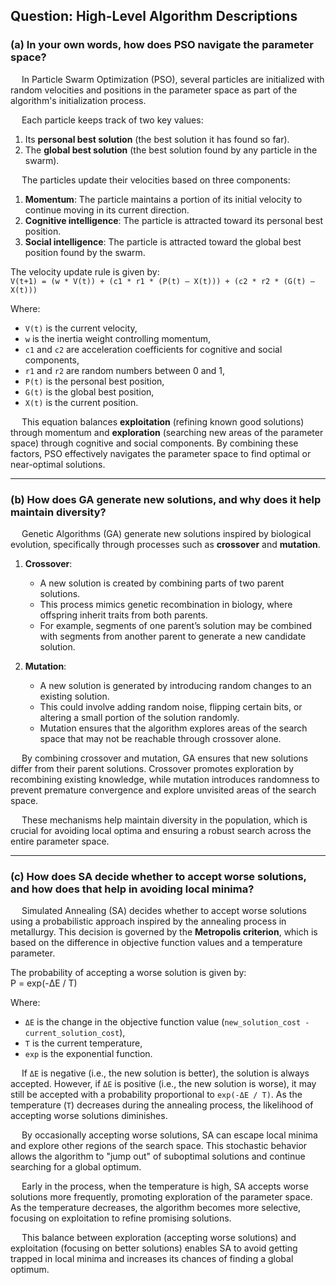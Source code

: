 ## Question: High-Level Algorithm Descriptions

### (a) In your own words, how does PSO navigate the parameter space?

&emsp; In Particle Swarm Optimization (PSO), several particles are initialized with random velocities and positions in the parameter space as part of the algorithm's initialization process.

&emsp; Each particle keeps track of two key values:  
1. Its **personal best solution** (the best solution it has found so far).  
2. The **global best solution** (the best solution found by any particle in the swarm).  

&emsp; The particles update their velocities based on three components:  
1. **Momentum**: The particle maintains a portion of its initial velocity to continue moving in its current direction.  
2. **Cognitive intelligence**: The particle is attracted toward its personal best position.  
3. **Social intelligence**: The particle is attracted toward the global best position found by the swarm.  

The velocity update rule is given by:<br>
`V(t+1) = (w * V(t)) + (c1 * r1 * (P(t) – X(t))) + (c2 * r2 * (G(t) – X(t)))`

Where:  
- `V(t)` is the current velocity,  
- `w` is the inertia weight controlling momentum,  
- `c1` and `c2` are acceleration coefficients for cognitive and social components,  
- `r1` and `r2` are random numbers between 0 and 1,  
- `P(t)` is the personal best position,  
- `G(t)` is the global best position,  
- `X(t)` is the current position.  

&emsp; This equation balances **exploitation** (refining known good solutions) through momentum and **exploration** (searching new areas of the parameter space) through cognitive and social components. By combining these factors, PSO effectively navigates the parameter space to find optimal or near-optimal solutions.

---

### (b) How does GA generate new solutions, and why does it help maintain diversity?

&emsp; Genetic Algorithms (GA) generate new solutions inspired by biological evolution, specifically through processes such as **crossover** and **mutation**.

1. **Crossover**:  
   - A new solution is created by combining parts of two parent solutions.  
   - This process mimics genetic recombination in biology, where offspring inherit traits from both parents.  
   - For example, segments of one parent’s solution may be combined with segments from another parent to generate a new candidate solution.

2. **Mutation**:  
   - A new solution is generated by introducing random changes to an existing solution.  
   - This could involve adding random noise, flipping certain bits, or altering a small portion of the solution randomly.  
   - Mutation ensures that the algorithm explores areas of the search space that may not be reachable through crossover alone.

&emsp; By combining crossover and mutation, GA ensures that new solutions differ from their parent solutions. Crossover promotes exploration by recombining existing knowledge, while mutation introduces randomness to prevent premature convergence and explore unvisited areas of the search space.

&emsp; These mechanisms help maintain diversity in the population, which is crucial for avoiding local optima and ensuring a robust search across the entire parameter space.

---

### (c) How does SA decide whether to accept worse solutions, and how does that help in avoiding local minima?

&emsp; Simulated Annealing (SA) decides whether to accept worse solutions using a probabilistic approach inspired by the annealing process in metallurgy. This decision is governed by the **Metropolis criterion**, which is based on the difference in objective function values and a temperature parameter.

The probability of accepting a worse solution is given by:<br>
P = exp(-ΔE / T)


Where:  
- `ΔE` is the change in the objective function value (`new_solution_cost - current_solution_cost`),  
- `T` is the current temperature,  
- `exp` is the exponential function.  

&emsp; If `ΔE` is negative (i.e., the new solution is better), the solution is always accepted. However, if `ΔE` is positive (i.e., the new solution is worse), it may still be accepted with a probability proportional to `exp(-ΔE / T)`. As the temperature (`T`) decreases during the annealing process, the likelihood of accepting worse solutions diminishes.

&emsp; By occasionally accepting worse solutions, SA can escape local minima and explore other regions of the search space. This stochastic behavior allows the algorithm to "jump out" of suboptimal solutions and continue searching for a global optimum.  

&emsp; Early in the process, when the temperature is high, SA accepts worse solutions more frequently, promoting exploration of the parameter space. As the temperature decreases, the algorithm becomes more selective, focusing on exploitation to refine promising solutions.

&emsp; This balance between exploration (accepting worse solutions) and exploitation (focusing on better solutions) enables SA to avoid getting trapped in local minima and increases its chances of finding a global optimum.
